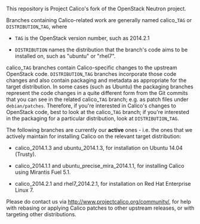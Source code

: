 This repository is Project Calico's fork of the OpenStack Neutron project.

Branches containing Calico-related work are generally named
calico\_`TAG` or `DISTRIBUTION`\_`TAG`, where

- `TAG` is the OpenStack version number, such as 2014.2.1

- `DISTRIBUTION` names the distribution that the branch's code aims to
  be installed on, such as "ubuntu" or "rhel7".

calico\_`TAG` branches contain Calico-specific changes to the upstream
OpenStack code.  `DISTRIBUTION`\_`TAG` branches incorporate those code
changes and also contain packaging and metadata as appropriate for the
target distribution.  In some cases (such as Ubuntu) the packaging
branches represent the code changes in a quite different form from the
Git commits that you can see in the related calico\_`TAG` branch;
e.g. as patch files under `debian/patches`.  Therefore, if you're
interested in Calico's changes to OpenStack code, best to look at the
calico\_`TAG` branch; if you're interested in the packaging for a
particular distribution, look at `DISTRIBUTION`\_`TAG`.

The following branches are currently our **active** ones - i.e. the ones
that we actively maintain for installing Calico on the relevant target
distribution:

- calico\_2014.1.3 and ubuntu\_2014.1.3, for installation on Ubuntu
  14.04 (Trusty).

- calico\_2014.1.1 and ubuntu\_precise\_mira\_2014.1.1, for installing
  Calico using Mirantis Fuel 5.1.

- calico\_2014.2.1 and rhel7\_2014.2.1, for installation on Red Hat
  Enterprise Linux 7.

Please do contact us via http://www.projectcalico.org/community/, for
help with rebasing or applying Calico patches to other upstream
releases, or with targeting other distributions.
